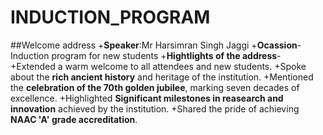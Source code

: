# INDUCTION_PROGRAM
##Welcome address
+**Speaker**:Mr Harsimran Singh Jaggi 
+**Ocassion**-Induction program for new students
+**Hightlights of the address**-
   +Extended a warm welcome to all attendees and new students.
   +Spoke about the **rich ancient history** and heritage of the institution.
   +Mentioned the **celebration of the 70th golden jubilee**, marking seven decades of excellence.
   +Highlighted **Significant milestones in reasearch and innovation** achieved by the institution.
   +Shared the pride of achieving **NAAC 'A' grade accreditation**.
